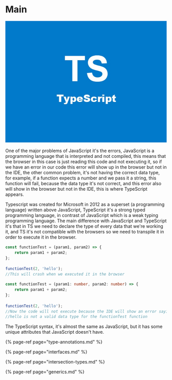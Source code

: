 # Main

![](../../.gitbook/assets/image%20%2871%29.png)

One of the major problems of JavaScript it's the errors, JavaScript is a programming language that is interpreted and not compiled, this means that the browser in this case is just reading this code and not executing it, so if we have an error in our code this error will show up in the browser but not in the IDE, the other common problem, it's not having the correct data type, for example, if a function expects a number and we pass it a string, this function will fail, because the data type it's not correct, and this error also will show in the browser but not in the IDE, this is where TypeScript appears.

Typescript was created for Microsoft in 2012 as a superset \(a programming language\) written above JavaScript, TypeScript it's a strong typed programming language, in contrast of JavaScript which is a weak typing programming language. The main difference with JavaScript and TypeScript it's that in TS we need to declare the type of every data that we're working it, and TS it's not compatible with the browsers so we need to transpile it in order to execute it in the browser.

```typescript
const functionTest = (param1, param2) => {
    return param1 + param2;
};

functionTest(2, 'hello');
//This will crash when we executed it in the browser
```

```typescript
const functionTest = (param1: number, param2: number) => {
    return param1 + param2;
};

functionTest(2, 'hello');
//Now the code will not execute because the IDE will show an error saying
//hello is not a valid data type for the functionTest function
```

The TypeScript syntax, it's almost the same as JavaScript, but it has some unique attributes that JavaScript doesn't have.

{% page-ref page="type-annotations.md" %}

{% page-ref page="interfaces.md" %}

{% page-ref page="intersection-types.md" %}

{% page-ref page="generics.md" %}

